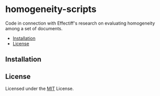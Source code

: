 # homogeneity-scripts
Code in connection with Effectiff's research on evaluating homogeneity among a set of documents.
- [Installation](#installation)
- [License](#license)

## Installation

## License
Licensed under the [MIT](LICENSE) License.
